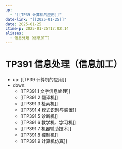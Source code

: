 ```yaml
---
up:
  - "[[TP39 计算机的应用]]"
date-link: "[[2025-01-25]]"
date: 2025-01-25
ctime-p: 2025-01-25T17:02:14
aliases:
  - 信息处理（信息加工）
---
```


# TP391 信息处理（信息加工）

- up: [[TP39 计算机的应用]]
- down:	
	- [[TP391.1 文字信息处理]]
	- [[TP391.2 翻译机]]
	- [[TP391.3 检索机]]
	- [[TP391.4 模式识别与装置]]
	- [[TP391.5 诊断机]]
	- [[TP391.6 教学机、学习机]]
	- [[TP391.7 机器辅助技术]]
	- [[TP391.8 控制机]]
	- [[TP391.9 计算机仿真]]
	
